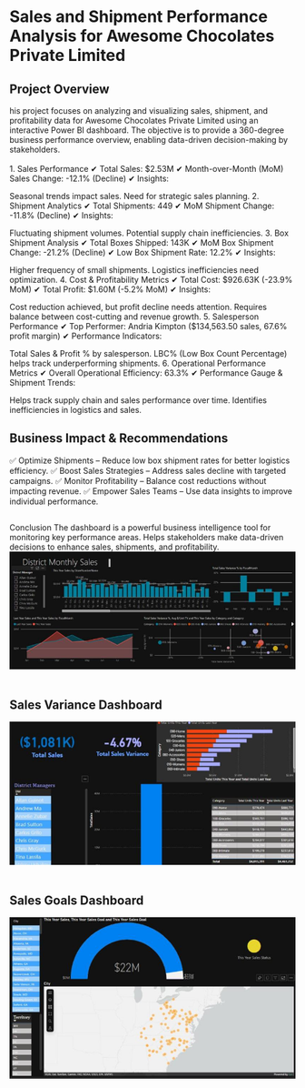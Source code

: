 <h1>Sales and Shipment Performance Analysis for Awesome Chocolates Private Limited</h1>

<h2>Project Overview</h2>
his project focuses on analyzing and visualizing sales, shipment, and profitability data for Awesome Chocolates Private Limited using an interactive Power BI dashboard. The objective is to provide a 360-degree business performance overview, enabling data-driven decision-making by stakeholders.
<br/>
<br/>
1. Sales Performance
✔ Total Sales: $2.53M
✔ Month-over-Month (MoM) Sales Change: -12.1% (Decline)
✔ Insights:

Seasonal trends impact sales.
Need for strategic sales planning.
2. Shipment Analytics
✔ Total Shipments: 449
✔ MoM Shipment Change: -11.8% (Decline)
✔ Insights:

Fluctuating shipment volumes.
Potential supply chain inefficiencies.
3. Box Shipment Analysis
✔ Total Boxes Shipped: 143K
✔ MoM Box Shipment Change: -21.2% (Decline)
✔ Low Box Shipment Rate: 12.2%
✔ Insights:

Higher frequency of small shipments.
Logistics inefficiencies need optimization.
4. Cost & Profitability Metrics
✔ Total Cost: $926.63K (-23.9% MoM)
✔ Total Profit: $1.60M (-5.2% MoM)
✔ Insights:

Cost reduction achieved, but profit decline needs attention.
Requires balance between cost-cutting and revenue growth.
5. Salesperson Performance
✔ Top Performer: Andria Kimpton ($134,563.50 sales, 67.6% profit margin)
✔ Performance Indicators:

Total Sales & Profit % by salesperson.
LBC% (Low Box Count Percentage) helps track underperforming shipments.
6. Operational Performance Metrics
✔ Overall Operational Efficiency: 63.3%
✔ Performance Gauge & Shipment Trends:

Helps track supply chain and sales performance over time.
Identifies inefficiencies in logistics and sales.

 <h2>Business Impact & Recommendations</h2>
✅ Optimize Shipments – Reduce low box shipment rates for better logistics efficiency.
✅ Boost Sales Strategies – Address sales decline with targeted campaigns.
✅ Monitor Profitability – Balance cost reductions without impacting revenue.
✅ Empower Sales Teams – Use data insights to improve individual performance.
<h2></h2>Conclusion</h2>
The dashboard is a powerful business intelligence tool for monitoring key performance areas.
Helps stakeholders make data-driven decisions to enhance sales, shipments, and profitability.
<img src="https://github.com/dhanushkapg/SalesAnalysis/blob/main/1728043350258.jpeg"/>
<br/>
<br>

<h2>Sales Variance Dashboard</h2>
<p align="center">

<img src="https://github.com/dhanushkapg/SalesAnalysis/blob/main/1728043296879.jpeg"/>
<br/>
<br>

<h2>Sales Goals Dashboard</h2>
<p align="center">

<img src="https://github.com/dhanushkapg/SalesAnalysis/blob/main/1728043281844.jpeg"/>
<br/>
